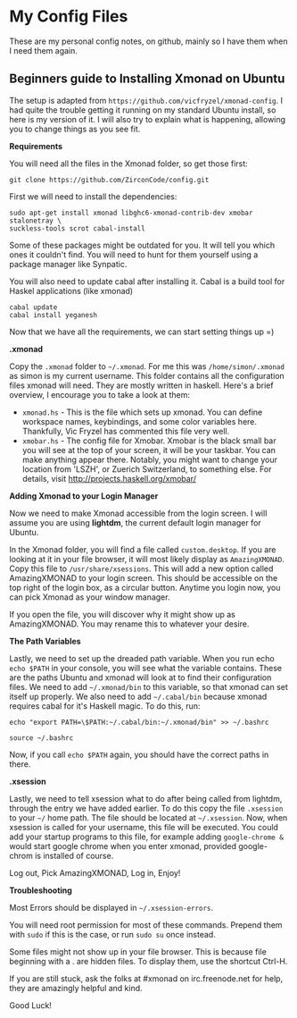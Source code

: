 
My Config Files
===

These are my personal config notes, on github, mainly so I have them when I need them again.


Beginners guide to Installing Xmonad on Ubuntu
---

The setup is adapted from `https://github.com/vicfryzel/xmonad-config`.
I had quite the trouble getting it running on my standard Ubuntu install, so here is my version of it. I will also try to explain what is happening, allowing you to change things as you see fit.


**Requirements**

You will need all the files in the Xmonad folder, so get those first:

`git clone https://github.com/ZirconCode/config.git`


First we will need to install the dependencies:

    sudo apt-get install xmonad libghc6-xmonad-contrib-dev xmobar stalonetray \
    suckless-tools scrot cabal-install

Some of these packages might be outdated for you. It will tell you which ones it couldn't find. You will need to hunt for them yourself using a package manager like Synpatic. 

You will also need to update cabal after installing it. Cabal is a build tool for Haskel applications (like xmonad)

    cabal update
    cabal install yeganesh


Now that we have all the requirements, we can start setting things up =)

**.xmonad**

Copy the `.xmonad` folder to `~/.xmonad`. For me this was `/home/simon/.xmonad` as simon is my current username. This folder contains all the configuration files xmonad will need. They are mostly written in haskell. Here's a brief overview, I encourage you to take a look at them:


 * `xmonad.hs` - This is the file which sets up xmonad. You can define workspace names, keybindings, and some color variables here. Thankfully, Vic Fryzel has commented this file very well.
 * `xmobar.hs` - The config file for Xmobar. Xmobar is the black small bar you will see at the top of your screen, it will be your taskbar. You can make anything appear there. Notably, you might want to change your location from 'LSZH', or Zuerich Switzerland, to something else. For details, visit http://projects.haskell.org/xmobar/


**Adding Xmonad to your Login Manager**

Now we need to make Xmonad accessible from the login screen. I will assume you are using **lightdm**, the current default login manager for Ubuntu.

In the Xmonad folder, you will find a file called `custom.desktop`. If you are looking at it in your file browser, it will most likely display as `AmazingXMONAD`. Copy this file to `/usr/share/xsessions`. This will add a new option called AmazingXMONAD to your login screen. This should be accessible on the top right of the login box, as a circular button. Anytime you login now, you can pick Xmonad as your window manager.

If you open the file, you will discover why it might show up as AmazingXMONAD. You may rename this to whatever your desire.


**The Path Variables**

Lastly, we need to set up the dreaded path variable. When you run echo `echo $PATH` in your console, you will see what the variable contains. These are the paths Ubuntu and xmonad will look at to find their configuration files. We need to add `~/.xmonad/bin` to this variable, so that xmonad can set itself up properly. We also need to add `~/.cabal/bin` because xmonad requires cabal for it's Haskell magic. To do this, run:

`echo "export PATH=\$PATH:~/.cabal/bin:~/.xmonad/bin" >> ~/.bashrc`

`source ~/.bashrc`

Now, if you call `echo $PATH` again, you should have the correct paths in there.

**.xsession**

Lastly, we need to tell xsession what to do after being called from lightdm, through the entry we have added earlier. To do this copy the file `.xsession` to your `~/` home path. The file should be located at `~/.xsession`. Now, when xsession is called for your username, this file will be executed. You could add your startup programs to this file, for example adding `google-chrome &` would start google chrome when you enter xmonad, provided google-chrom is installed of course.


Log out, Pick AmazingXMONAD, Log in, Enjoy!


**Troubleshooting**

Most Errors should be displayed in `~/.xsession-errors`.

You will need root permission for most of these commands. Prepend them with `sudo` if this is the case, or run `sudo su` once instead.

Some files might not show up in your file browser. This is because file beginning with a . are hidden files. To display them, use the shortcut Ctrl-H.

If you are still stuck, ask the folks at #xmonad on irc.freenode.net for help, they are amazingly helpful and kind.

Good Luck!


